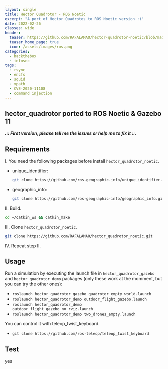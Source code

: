 ```yaml
---
layout: single
title: Hector Quadrotor - ROS Noetic
excerpt: "A port of Hector Quadrotos to ROS Noetic version :)"
date: 2022-02-26
classes: wide
header:
  teaser: https://github.com/RAFALAMAO/hector-quadrotor-noetic/blob/main/imgs/gif.GIF
  teaser_home_page: true
  icon: /assets/images/ros.png
categories:
  - hackthebox
  - infosec
tags:  
  - rsync
  - encfs
  - squid
  - xpath
  - CVE-2020-11108
  - command injection
---
```


## hector_quadrotor ported to ROS Noetic & Gazebo 11


***.:: First version, please tell me the issues or help me to fix it ::.***

## Requirements

I. You need the following packages before install `hector_quadrotor_noetic`.

* unique_identifier:
    ```sh
    git clone https://github.com/ros-geographic-info/unique_identifier.git
    ```
* geographic_info:
    ```sh
    git clone https://github.com/ros-geographic-info/geographic_info.git
    ```

II. Build.
```sh
cd ~/catkin_ws && catkin_make
```

III. Clone `hector_quadrotor_noetic`.
```sh
git clone https://github.com/RAFALAMAO/hector_quadrotor_noetic.git
```

IV. Repeat step II.

## Usage

Run a simulation by executing the launch file in `hector_quadrotor_gazebo` and `hector_quadrotor_demo` packages (only these work at the momment, but you can try the other ones):

* `roslaunch hector_quadrotor_gazebo quadrotor_empty_world.launch`
* `roslaunch hector_quadrotor_demo outdoor_flight_gazebo.launch`
* `roslaunch hector_quadrotor_demo outdoor_flight_gazebo_no_rviz.launch`
* `roslaunch hector_quadrotor_demo two_drones_empty.launch`

You can control it with teleop_twist_keyboard.
* `git clone https://github.com/ros-teleop/teleop_twist_keyboard`

## Test

yes

